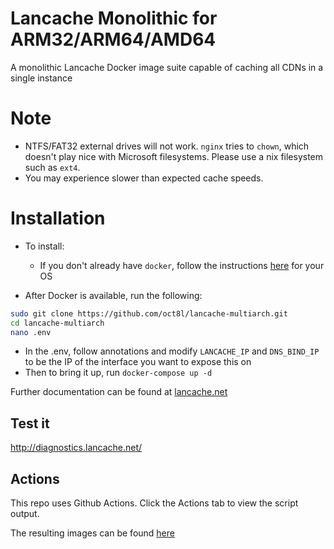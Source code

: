 # Lancache Monolithic for ARM32/ARM64/AMD64

A monolithic Lancache Docker image suite capable of caching all CDNs in a single instance

# Note
+ NTFS/FAT32 external drives will not work. `nginx` tries to `chown`, which doesn't play nice with Microsoft filesystems. Please use a nix filesystem such as `ext4`.
+ You may experience slower than expected cache speeds.

# Installation
- To install:
  -  If you don't already have `docker`, follow the instructions [here](https://docs.docker.com/engine/install/) for your OS

-  After Docker is available, run the following:

```bash
sudo git clone https://github.com/oct8l/lancache-multiarch.git
cd lancache-multiarch
nano .env
```

  * In the .env, follow annotations and modify `LANCACHE_IP` and `DNS_BIND_IP` to be the IP of the interface you want to expose this on
  * Then to bring it up, run `docker-compose up -d`

Further documentation can be found at [lancache.net](https://lancache.net/)

## Test it
http://diagnostics.lancache.net/

## Actions
This repo uses Github Actions. Click the Actions tab to view the script output.

The resulting images can be found [here](https://github.com/oct8l?tab=packages&repo_name=lancache-multiarch)
